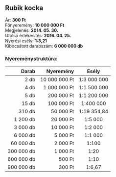 ## Rubik kocka

Ár: **300 Ft**<br/>
Főnyeremény: **10 000 000 Ft**<br/>
Megjelenés: **2014. 05. 30.**<br/>
Utolsó értékesítés: **2016. 04. 25.**<br/>
Nyerési esély: **1:3,21**<br/>
Kibocsátott darabszám: **6 000 000 db**<br/>

### Nyereménystruktúra:
Darab|Nyeremény|Esély
---:|---:|:---:
2 db|10 000 000 Ft|1:3 000 000
4 db|1 000 000 Ft|1:1 500 000
5 db|200 000 Ft|1:1 200 000
15 db|100 000 Ft|1:400 000
310 db|50 000 Ft|1:19 354,84
1 200 db|20 000 Ft|1:5 000
3 000 db|10 000 Ft|1:2 000
6 000 db|5 000 Ft|1:1 000
60 000 db|2 000 Ft|1:100
300 000 db|1 000 Ft|1:20
600 000 db|500 Ft|1:10
900 000 db|300 Ft|1:6,67
